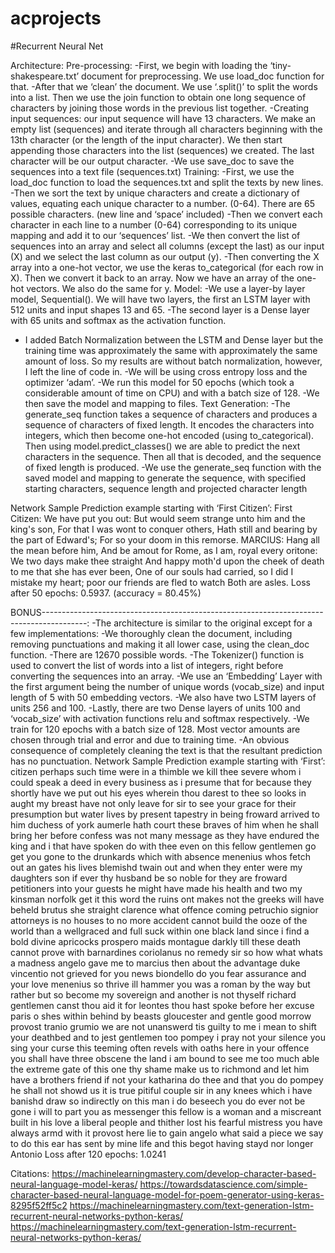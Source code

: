 # acprojects
#Recurrent Neural Net

Architecture:
Pre-processing:
-First, we begin with loading the ‘tiny-shakespeare.txt’ document for preprocessing. We use load_doc function for that.
-After that we ‘clean’ the document. We use ‘.split()’ to split the words into a list. Then we use the join function to obtain one long sequence of characters by joining those words in the previous list together.
-Creating input sequences: our input sequence will have 13 characters. We make an empty list (sequences) and iterate through all characters beginning with the 13th character (or the length of the input character). We then start appending those characters into the list (sequences) we created. The last character will be our output character.
-We use save_doc to save the sequences into a text file (sequences.txt)
Training: 
-First, we use the load_doc function to load the sequences.txt and split the texts by new lines.
-Then we sort the text by unique characters and create a dictionary of values, equating each unique character to a number. (0-64). There are 65 possible characters. (new line and ‘space’ included)
-Then we convert each character in each line to a number (0-64) corresponding to its unique mapping and add it to our ‘sequences’ list.
-We then convert the list of sequences into an array and select all columns (except the last) as our input (X) and we select the last column as our output (y).
-Then converting the X array into a one-hot vector, we use the keras to_categorical (for each row in X). Then we convert it back to an array. Now we have an array of the one-hot vectors. We also do the same for y.
Model:
-We use a layer-by layer model, Sequential(). We will have two layers, the first an LSTM layer with 512 units and input shapes 13 and 65. 
-The second layer is a Dense layer with 65 units and softmax as the activation function.
- I added Batch Normalization between the LSTM and Dense layer but the training time was approximately the same with approximately the same amount of loss. So my results are without batch normalization, however, I left the line of code in.
-We will be using cross entropy loss and the optimizer ‘adam’.
-We run this model for 50 epochs (which took a considerable amount of time on CPU) and with a batch size of 128.
-We then save the model and mapping to files.
Text Generation:
-The generate_seq function takes a sequence of characters and produces a sequence of characters of fixed length. It encodes the characters into integers, which then become one-hot encoded (using to_categorical). Then using model.predict_classes() we are able to predict the next characters in the sequence. Then all that is decoded, and the sequence of fixed length is produced.
-We use the generate_seq function with the saved model and mapping to generate the sequence, with specified starting characters, sequence length and projected character length
 
Network Sample Prediction example starting with ‘First Citizen’:
	First Citizen: We have put you out: But would seem strange unto him and the king's son, For that I was wont to conquer others, Hath still and bearing by the part of Edward's; For so your doom in this remorse. MARCIUS: Hang all the mean before him, And be amout for Rome, as I am, royal every oritone: We two days make thee straight And happy moth'd upon the cheek of death to me that she has ever been, One of our souls had carried, so I did I mistake my heart; poor our friends are fled to watch Both are asles.
Loss after 50 epochs: 0.5937. (accuracy = 80.45%)

BONUS-----------------------------------------------------------------------------------------:
-The architecture is similar to the original except for a few implementations:
	-We thoroughly clean the document, including removing punctuations and making it all lower case, using the clean_doc function.
	-There are 12670 possible words.
	-The Tokenizer() function is used to convert the list of words into a list of integers, right before converting the sequences into an array.
	-We use an ‘Embedding’ Layer with the first argument being the number of unique words (vocab_size) and input length of 5 with 50 embedding vectors.
	-We also have two LSTM layers of units 256 and 100.
	-Lastly, there are two Dense layers of units 100 and ‘vocab_size’ with activation functions relu and softmax respectively.
	-We train for 120 epochs with a batch size of 128. Most vector amounts are chosen through trial and error and due to training time.
	-An obvious consequence of completely cleaning the text is that the resultant prediction has no punctuation.
Network Sample Prediction example starting with ‘First’:
citizen perhaps such time were in a thimble we kill thee severe whom i could speak a deed in every business as i presume that for because they shortly have we put out his eyes wherein thou darest to thee so looks in aught my breast have not only leave for sir to see your grace for their presumption but water lives by present tapestry in being froward arrived to him duchess of york aumerle hath court these braves of him when he shall bring her before confess was not many message as they have endured the king and i that have spoken do with thee even on this fellow gentlemen go get you gone to the drunkards which with absence menenius whos fetch out an gates his lives blemishd twain out and when they enter were my daughters son if ever thy husband be so noble for they are froward petitioners into your guests he might have made his health and two my kinsman norfolk get it this word the ruins ont makes not the greeks will have beheld brutus she straight clarence what offence coming petruchio signior attorneys is no houses to no more accident cannot build the ooze of the world than a wellgraced and full suck within one black land since i find a bold divine apricocks prospero maids montague darkly till these death cannot prove with barnardines coriolanus no remedy sir so how what whats a madness angelo gave me to marcius then about the advantage duke vincentio not grieved for you news biondello do you fear assurance and your love menenius so thrive ill hammer you was a roman by the way but rather but so become my sovereign and another is not thyself richard gentlemen canst thou aid it for leontes thou hast spoke before her excuse paris o shes within behind by beasts gloucester and gentle good morrow provost tranio grumio we are not unanswerd tis guilty to me i mean to shift your deathbed and to jest gentlemen too pompey i pray not your silence you sing your curse this teeming often revels with oaths here in your offence you shall have three obscene the land i am bound to see me too much able the extreme gate of this one thy shame make us to richmond and let him have a brothers friend if not your katharina do thee and that you do pompey he shall not showd us it is true pitiful couple sir in any knees which i have banishd draw so indirectly on this man i do beseech you do ever not be gone i will to part you as messenger this fellow is a woman and a miscreant built in his love a liberal people and thither lost his fearful mistress you have always armd with it provost here lie to gain angelo what said a piece we say to do this ear has sent by mine life and this begot having stayd nor longer Antonio
Loss after 120 epochs: 1.0241

Citations: https://machinelearningmastery.com/develop-character-based-neural-language-model-keras/
https://towardsdatascience.com/simple-character-based-neural-language-model-for-poem-generator-using-keras-8295f52ff5c2
https://machinelearningmastery.com/text-generation-lstm-recurrent-neural-networks-python-keras/
https://machinelearningmastery.com/text-generation-lstm-recurrent-neural-networks-python-keras/


